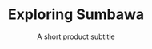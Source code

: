 ---
layout: product-guides
title: Exploring Sumbawa
subtitle: A short product subtitle
description: lorem Enim ut consectetur ad non ad duis aute excepteur labore. Et nisi ipsum aliquip sit reprehenderit adipisicing eiusmod irure nulla nulla. Proident et cillum laboris dolor. Aliqua ut ullamco elit labore. Commodo adipisicing incididunt sint fugiat Lorem anim eu. Veniam officia id excepteur mollit esse ipsum sunt occaecat sunt mollit.
price: $35
buy-button-id: 1686971064446

featured-image: /uploads/travel/blog-bg-1.jpg
gallery: 
    - /uploads/travel/blog-bg-1.jpg
    - /uploads/travel/blog-bg-2.jpg
    - /uploads/travel/blog-bg-1.jpg
    - /uploads/travel/blog-bg-2.jpg
    - /uploads/travel/blog-bg-1.jpg
    - /uploads/travel/blog-bg-2.jpg
---